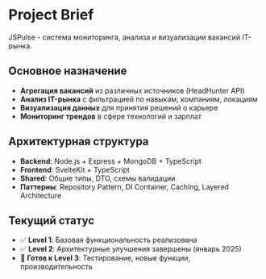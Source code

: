 # Project Brief

JSPulse - система мониторинга, анализа и визуализации вакансий IT-рынка.

## Основное назначение
- **Агрегация вакансий** из различных источников (HeadHunter API)
- **Анализ IT-рынка** с фильтрацией по навыкам, компаниям, локациям
- **Визуализация данных** для принятия решений о карьере
- **Мониторинг трендов** в сфере технологий и зарплат

## Архитектурная структура
- **Backend**: Node.js + Express + MongoDB + TypeScript
- **Frontend**: SvelteKit + TypeScript
- **Shared**: Общие типы, DTO, схемы валидации
- **Паттерны**: Repository Pattern, DI Container, Caching, Layered Architecture

## Текущий статус
- ✅ **Level 1**: Базовая функциональность реализована
- ✅ **Level 2**: Архитектурные улучшения завершены (январь 2025)
- 🎯 **Готов к Level 3**: Тестирование, новые функции, производительность 